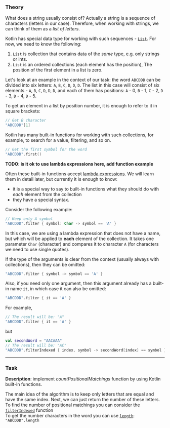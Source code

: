 ### Theory

What does a string usually consist of?
Actually a string is a sequence of characters (letters in our case).
Therefore, when working with strings, we can think of them as a _list of letters_.

Kotlin has special data type for working with such sequences - [`List`](https://kotlinlang.org/api/latest/jvm/stdlib/kotlin.collections/-list/).
For now, we need to know the following:
1) `List` is collection that contains data of the _same_ type, e.g. only strings or ints.
3) `List` is an ordered collections (each element has the position),
   The position of the first element in a list is zero.

Let's look at an example in the context of our task:
the word `ABCDDD` can be divided into six letters: `A`, `B`, `C`, `D`, `D`, `D`.
The list in this case will consist of six elements - `A`, `B`, `C`, `D`, `D`, `D`,
and each of them has positions: `A` - 0, `B` - 1, `C` - 2, `D` - 3, `D` - 4, `D` - 5.

To get an element in a list by position number,
it is enough to refer to it in square brackets:
```kotlin
// Get B character
"ABCDDD"[1]
```

Kotlin has many built-in functions for working with such collections,
for example, to search for a value, filtering, and so on.
```kotlin
// Get the first symbol for the word
"ABCDDD".first()
```

**TODO: is it ok to use lambda expressions here, add function example**

Often these built-in functions accept [lambda expressions](https://kotlinlang.org/docs/lambdas.html#lambda-expressions-and-anonymous-functions).
We will learn them in detail later, but currently it is enough to know:
- it is a special way to say to built-in functions what they should do with _each_ 
element from the collection
- they have a special syntax.

Consider the following example:
```kotlin
// Keep only A symbol
"ABCDDD".filter { symbol: Char -> symbol == 'A' }
```
In this case, we are using a lambda expression that
does not have a name, but which will be applied to **each** element of the collection.
It takes one parameter `Char` (character) and compares it to character `A` 
(for characters we need to use single quotes).

[//]: # (This is the same if we made a function)

[//]: # (```kotlin)

[//]: # (fun isSymbolA&#40;symbol: Char&#41; = symbol == 'A')

[//]: # (```)

[//]: # (and call it on each symbol from the word `ABCDDD`.)

If the type of the arguments is clear from the context (usually always with collections), 
then they can be omitted:
```kotlin
"ABCDDD".filter { symbol -> symbol == 'A' }
```

Also, if you need only one argument,
then this argument already has a built-in name `it`, in which case it can also be omitted:
```kotlin
"ABCDDD".filter { it == 'A' }
```

For example, 
```kotlin
// The result will be: "A"
"ABCDDD".filter { it == 'A' }
```
but 
```kotlin
val secondWord = "AACAAA"
// The result will be: "AC"
"ABCDDD".filterIndexed { index, symbol -> secondWord[index] == symbol }
```
___

### Task

**Description**: implement _countPositionalMatchings_ function by using Kotlin built-in functions.

<div class="Hint">
The main idea of the algorithm is to keep only letters that are equal and have the same index. 
Next, we can just return the number of these letters.
</div>

<div class="Hint">
To find the number of positional matchings you can consider the <a href="https://kotlinlang.org/api/latest/jvm/stdlib/kotlin.text/filter-indexed.html"><code>filterIndexed</code></a> function
</div>

<div class="Hint">
To get the number characters in the word you can use <a href="https://kotlinlang.org/api/latest/jvm/stdlib/kotlin/-string/length.html#length"><code>length</code></a>:
<code>"ABCDDD".length</code>  
</div>
